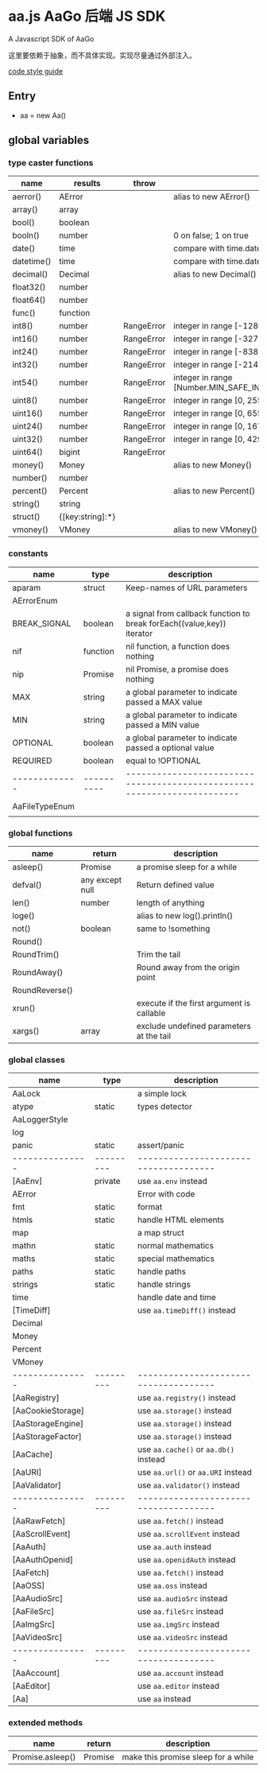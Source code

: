 # aa.js  AaGo 后端 JS SDK

A Javascript SDK of AaGo

这里要依赖于抽象，而不具体实现。实现尽量通过外部注入。

[code style guide](https://github.com/hi-iwi/aa-js/blob/main/code_style_guide.md)

## Entry

* aa = new Aa()

## global variables

### type caster functions

| name       | results          | throw      | description                                                          |
|------------|------------------|------------|----------------------------------------------------------------------|
| aerror()   | AError           |            | alias to new AError()                                                | 
| array()    | array            |            |                                                                      |
| bool()     | boolean          |            |                                                                      |
| booln()    | number           |            | 0 on false; 1 on true                                                |
| date()     | time             |            | <YY-MM-DD> compare with time.dateString()                            |
| datetime() | time             |            | <YYY-MM-DD HH:II:SS> compare with time.datetimeString()              |
| decimal()  | Decimal          |            | alias to new Decimal()                                               |
| float32()  | number           |            |                                                                      |
| float64()  | number           |            |                                                                      |
| func()     | function         |            |                                                                      |
| int8()     | number           | RangeError | integer in range [-128, 127]                                         |
| int16()    | number           | RangeError | integer in range [-32768, 32767]                                     |
| int24()    | number           | RangeError | integer in range [-8388608, 8388607]                                 |
| int32()    | number           | RangeError | integer in range [-2147483648, 2147483647]                           |
| int54()    | number           | RangeError | integer in range [Number.MIN_SAFE_INTEGER+1,Number.MAX_SAFE_INTEGER] |
| uint8()    | number           | RangeError | integer in range [0, 255]                                            |
| uint16()   | number           | RangeError | integer in range [0, 65535]                                          |
| uint24()   | number           | RangeError | integer in range [0, 16777215]                                       |
| uint32()   | number           | RangeError | integer in range [0, 4294967295]                                     |
| uint64()   | bigint           | RangeError |                                                                      |
| money()    | Money            |            | alias to new Money()                                                 |
| number()   | number           |            |                                                                      |
| percent()  | Percent          |            | alias to new Percent()                                               |
| string()   | string           |            |                                                                      |
| struct()   | {[key:string]:*} |            |                                                                      |
| vmoney()   | VMoney           |            | alias to new VMoney()                                                |

### constants

| name           | type       | description                                                              |
|----------------|------------|--------------------------------------------------------------------------|
| aparam         | struct     | Keep-names of URL parameters                                             |
| AErrorEnum     |            |                                                                          |
| BREAK_SIGNAL   | boolean    | a signal from callback function to break forEach((value,key)) iterator   |
| nif            | function   | nil function, a function does nothing                                    |
| nip            | Promise    | nil Promise, a promise does nothing                                      |
| MAX            | string     | a global parameter to indicate passed a MAX value                        |
| MIN            | string     | a global parameter to indicate passed a MIN value                        |
| OPTIONAL       | boolean    | a global parameter to indicate passed a optional value                   |
| REQUIRED       | boolean    | equal to !OPTIONAL                                                       |
| -------------  | ---------- | ------------------------------------------------------------------------ |
| AaFileTypeEnum |            |                                                                          |
|                |            |                                                                          |

### global functions

| name           | return          | description                               |
|----------------|-----------------|-------------------------------------------|
| asleep()       | Promise         | a promise sleep for a while               |
| defval()       | any except null | Return defined value                      |
| len()          | number          | length of anything                        |
| loge()         |                 | alias to new log().println()              |
| not()          | boolean         | same to !something                        |
| Round()        |                 |                                           |
| RoundTrim()    |                 | Trim the tail                             |
| RoundAway()    |                 | Round away from the origin point          |
| RoundReverse() |                 |                                           |
| xrun()         |                 | execute if the first argument is callable |
| xargs()        | array           | exclude undefined parameters at the tail  |

### global classes

| name              | type      | description                           |
|-------------------|-----------|---------------------------------------|
| AaLock            |           | a simple lock                         |
| atype             | static    | types detector                        |
| AaLoggerStyle     |           |                                       |
| log               |           |                                       |
| panic             | static    | assert/panic                          |
| ---------------   | --------- | ------------------------------------- |
| [AaEnv]           | private   | use `aa.env` instead                  |
| AError            |           | Error with code                       |
| fmt               | static    | format                                |
| htmls             | static    | handle HTML elements                  |
| map               |           | a map struct                          |
| mathn             | static    | normal mathematics                    |
| maths             | static    | special mathematics                   |
| paths             | static    | handle paths                          |
| strings           | static    | handle strings                        |
| time              |           | handle date and time                  |
| [TimeDiff]        |           | use `aa.timeDiff()` instead           |
| Decimal           |           |                                       |
| Money             |           |                                       |
| Percent           |           |                                       |
| VMoney            |           |                                       |
| ---------------   | --------- | ------------------------------------- |
| [AaRegistry]      |           | use `aa.registry()` instead           |
| [AaCookieStorage] |           | use `aa.storage()` instead            |
| [AaStorageEngine] |           | use `aa.storage()` instead            |
| [AaStorageFactor] |           | use `aa.storage()` instead            |
| [AaCache]         |           | use `aa.cache()` or `aa.db()` instead |
| [AaURI]           |           | use `aa.url()` or `aa.URI` instead    |
| [AaValidator]     |           | use `aa.validator()` instead          |
| ---------------   | --------- | ------------------------------------- |
| [AaRawFetch]      |           | use `aa.fetch()` instead              |
| [AaScrollEvent]   |           | use `aa.scrollEvent` instead          |
| [AaAuth]          |           | use `aa.auth` instead                 |
| [AaAuthOpenid]    |           | use `aa.openidAuth` instead           |
| [AaFetch]         |           | use `aa.fetch()` instead              |
| [AaOSS]           |           | use `aa.oss` instead                  |
| [AaAudioSrc]      |           | use `aa.audioSrc` instead             |
| [AaFileSrc]       |           | use `aa.fileSrc` instead              |
| [AaImgSrc]        |           | use `aa.imgSrc` instead               |
| [AaVideoSrc]      |           | use `aa.videoSrc` instead             |
| ---------------   | --------- | ------------------------------------- |
| [AaAccount]       |           | use `aa.account` instead              |
| [AaEditor]        |           | use `aa.editor` instead               |
| [Aa]              |           | use `aa` instead                      |

### extended methods

| name             | return  | description                         |
|------------------|---------|-------------------------------------|
| Promise.asleep() | Promise | make this promise sleep for a while |